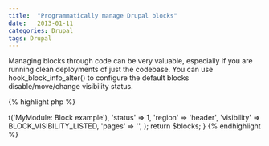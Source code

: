 ```yaml
---
title:  "Programmatically manage Drupal blocks"
date:   2013-01-11
categories: Drupal
tags: Drupal
---
```

Managing blocks through code can be very valuable, especially if you are running clean deployments of just the codebase. You can use hook_block_info_alter() to configure the default blocks disable/move/change visibility status.

{% highlight php %}
<?php
/**
 * Implements hook_block_info_alter().
 */
function mymodule_block_info_alter(&$blocks, $theme, $code_blocks) {
  // move navigation to footer
  $blocks['system']['navigation']['region'] = 'footer';
  // disable the powered by drupal block and login block
  $blocks['system']['powered-by']['status'] = 0;
  $blocks['user']['login']['status'] = 0;
  // change the visibility to front page only
  $blocks['search']['form']['visibility'] = BLOCK_VISIBILITY_LISTED;
  $blocks['search']['form']['pages'] = '';
}
{% endhighlight %}

The same options can be used to manage your own blocks:

{% highlight php %}
/**
 * Implements hook_block_info().
 */
function mymodule_block_info() {
  $blocks = array();
  $blocks['mymodule_block_example'] = array(
    'info' => t('MyModule: Block example'),
    'status' => 1,
    'region' => 'header',
    'visibility' => BLOCK_VISIBILITY_LISTED,
    'pages' => '',
  );
  return $blocks;
}
{% endhighlight %}

